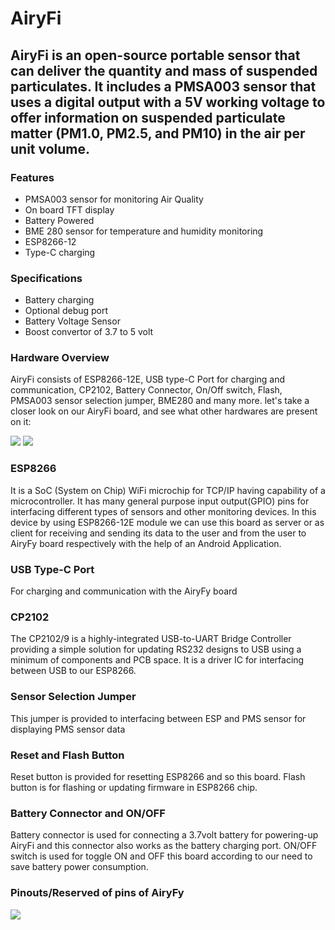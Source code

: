 # AiryFi

## AiryFi is an open-source portable sensor that can deliver the quantity and mass of suspended particulates. It includes a PMSA003 sensor that uses a digital output with a 5V working voltage to offer information on suspended particulate matter (PM1.0, PM2.5, and PM10) in the air per unit volume. 

### Features
* PMSA003 sensor for monitoring Air Quality
* On board TFT display 
* Battery Powered
* BME 280 sensor for temperature and humidity monitoring
* ESP8266-12
* Type-C charging 

### Specifications

* Battery charging 
* Optional debug port
* Battery Voltage Sensor
* Boost convertor of 3.7 to 5 volt

### Hardware Overview
AiryFi consists of ESP8266-12E, USB type-C Port for charging and communication, CP2102, Battery Connector, On/Off switch, Flash, PMSA003 sensor selection jumper, BME280 and many more. let's take a closer look on our AiryFi board, and see what other hardwares are present on it:

<img src ="https://github.com/sbcshop/AiryFi/blob/main/images/AiryFi_hardware.png" />

<img src ="https://github.com/sbcshop/AiryFi/blob/main/images/AiryFi_hardware_rear.png" />

### ESP8266
It is a SoC (System on Chip) WiFi microchip for TCP/IP having capability of a microcontroller. It has many general purpose input output(GPIO) pins for interfacing different types of sensors and other monitoring devices. 
In this device by using ESP8266-12E module we can use this board as server or as client for receiving and sending its data to the user and from the user to AiryFy board respectively with the help of an Android Application.

### USB Type-C Port
For charging and communication with the AiryFy board
### CP2102
The CP2102/9 is a highly-integrated USB-to-UART Bridge Controller providing a simple solution for updating RS232 designs to USB using a minimum of components and PCB space. It is a driver IC for interfacing between USB to our ESP8266.
### Sensor Selection Jumper
This jumper is provided to interfacing  between ESP and PMS sensor for displaying PMS sensor data
### Reset and Flash Button
Reset button is provided for resetting ESP8266 and so this board. Flash button is for flashing or updating firmware in ESP8266 chip.
### Battery Connector and ON/OFF
Battery connector is used for connecting a 3.7volt battery for powering-up AiryFi and this connector also works as the battery charging port.
ON/OFF switch is used for toggle ON and OFF this board according to our need to save battery power consumption.

### Pinouts/Reserved of pins of AiryFy

<img src ="https://github.com/sbcshop/AiryFi/blob/main/images/AiryFi_pinouts.png" />


